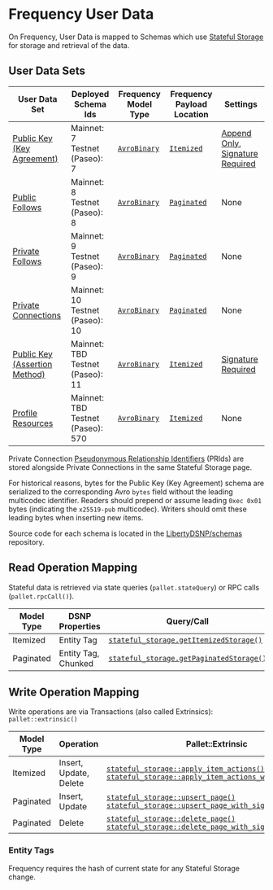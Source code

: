 # Frequency User Data

On Frequency, User Data is mapped to Schemas which use [Stateful Storage](https://frequency-chain.github.io/frequency/pallet_stateful_storage/index.html) for storage and retrieval of the data.

## User Data Sets

<!-- Update ./Overview.md if a Schema Id is updated -->

| User Data Set | Deployed Schema Ids | Frequency Model Type | Frequency Payload Location | Settings |
| --- | --- | --- | --- | --- |
| [Public Key (Key Agreement)](../DSNP/Types/PublicKeyUserData.md) | Mainnet: 7<br />Testnet (Paseo): 7 | [`AvroBinary`](https://frequency-chain.github.io/frequency/common_primitives/schema/enum.ModelType.html#variant.AvroBinary) | [`Itemized`](https://frequency-chain.github.io/frequency/common_primitives/schema/enum.PayloadLocation.html#variant.Itemized) | [Append Only](https://frequency-chain.github.io/frequency/common_primitives/schema/enum.SchemaSetting.html#variant.AppendOnly), [Signature Required](https://frequency-chain.github.io/frequency/common_primitives/schema/enum.SchemaSetting.html#variant.SignatureRequired) |
| [Public Follows](../DSNP/Graph.md#public-follows) | Mainnet: 8<br />Testnet (Paseo): 8 | [`AvroBinary`](https://frequency-chain.github.io/frequency/common_primitives/schema/enum.ModelType.html#variant.AvroBinary) | [`Paginated`](https://frequency-chain.github.io/frequency/common_primitives/schema/enum.PayloadLocation.html#variant.Paginated) | None |
| [Private Follows](../DSNP/Graph.md#private-follows) | Mainnet: 9<br />Testnet (Paseo): 9 | [`AvroBinary`](https://frequency-chain.github.io/frequency/common_primitives/schema/enum.ModelType.html#variant.AvroBinary) | [`Paginated`](https://frequency-chain.github.io/frequency/common_primitives/schema/enum.PayloadLocation.html#variant.Paginated) | None |
| [Private Connections](../DSNP/Graph.md#private-connections) | Mainnet: 10<br />Testnet (Paseo): 10 | [`AvroBinary`](https://frequency-chain.github.io/frequency/common_primitives/schema/enum.ModelType.html#variant.AvroBinary) | [`Paginated`](https://frequency-chain.github.io/frequency/common_primitives/schema/enum.PayloadLocation.html#variant.Paginated) | None |
| [Public Key (Assertion Method)](../DSNP/Types/PublicKeyUserData.md) | Mainnet: TBD <br />Testnet (Paseo): 11 | [`AvroBinary`](https://frequency-chain.github.io/frequency/common_primitives/schema/enum.ModelType.html#variant.AvroBinary) | [`Itemized`](https://frequency-chain.github.io/frequency/common_primitives/schema/enum.PayloadLocation.html#variant.Itemized) | [Signature Required](https://frequency-chain.github.io/frequency/common_primitives/schema/enum.SchemaSetting.html#variant.SignatureRequired) |
| [Profile Resources](../DSNP/Types/ProfileResource.md) | Mainnet: TBD <br />Testnet (Paseo): 570 | [`AvroBinary`](https://frequency-chain.github.io/frequency/common_primitives/schema/enum.ModelType.html#variant.AvroBinary) | [`Itemized`](https://frequency-chain.github.io/frequency/common_primitives/schema/enum.PayloadLocation.html#variant.Itemized) | None |

Private Connection [Pseudonymous Relationship Identifiers](./../DSNP/Graph.md#pseudonymous-relationship-identifiers) (PRIds) are stored alongside Private Connections in the same Stateful Storage page.

For historical reasons, bytes for the Public Key (Key Agreement) schema are serialized to the corresponding Avro `bytes` field without the leading multicodec identifier.
Readers should prepend or assume leading `0xec 0x01` bytes (indicating the `x25519-pub` multicodec).
Writers should omit these leading bytes when inserting new items.

Source code for each schema is located in the [LibertyDSNP/schemas](https://github.com/LibertyDSNP/schemas) repository.

## Read Operation Mapping

Stateful data is retrieved via state queries (`pallet.stateQuery`) or RPC calls (`pallet.rpcCall()`).

| Model Type | DSNP Properties | Query/Call |
| --- | --- | --- |
| Itemized | Entity Tag | [`stateful_storage.getItemizedStorage()`](https://frequency-chain.github.io/frequency/pallet_stateful_storage_rpc/trait.StatefulStorageApiClient.html#method.get_itemized_storage) |
| Paginated | Entity Tag, Chunked | [`stateful_storage.getPaginatedStorage()`](https://frequency-chain.github.io/frequency/pallet_stateful_storage_rpc/trait.StatefulStorageApiClient.html#method.get_paginated_storage) |

## Write Operation Mapping

Write operations are via Transactions (also called Extrinsics): `pallet::extrinsic()`

| Model Type | Operation | Pallet::Extrinsic |
| --- | --- | --- |
| Itemized | Insert, Update, Delete | [`stateful_storage::apply_item_actions()`](https://frequency-chain.github.io/frequency/pallet_stateful_storage/pallet/enum.Call.html#variant.apply_item_actions)<br/>[`stateful_storage::apply_item_actions_with_signature()`](https://frequency-chain.github.io/frequency/pallet_stateful_storage/pallet/enum.Call.html#variant.apply_item_actions_with_signature) |
| Paginated | Insert, Update | [`stateful_storage::upsert_page()`](https://frequency-chain.github.io/frequency/pallet_stateful_storage/pallet/enum.Call.html#variant.upsert_page)<br/>[`stateful_storage::upsert_page_with_signature()`](https://frequency-chain.github.io/frequency/pallet_stateful_storage/pallet/enum.Call.html#variant.upsert_page_with_signature) |
| Paginated | Delete | [`stateful_storage::delete_page()`](https://frequency-chain.github.io/frequency/pallet_stateful_storage/pallet/enum.Call.html#variant.delete_page)<br/>[`stateful_storage::delete_page_with_signature()`](https://frequency-chain.github.io/frequency/pallet_stateful_storage/pallet/enum.Call.html#variant.delete_page_with_signature) |


### Entity Tags

Frequency requires the hash of current state for any Stateful Storage change.
